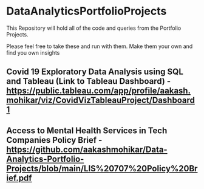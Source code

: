 # DataAnalyticsPortfolioProjects
This Repository will hold all of the code and queries from the Portfolio Projects.  

Please feel free to take these and run with them. Make them your own and find you own insights

## Covid 19 Exploratory Data Analysis using SQL and Tableau (Link to Tableau Dashboard) - https://public.tableau.com/app/profile/aakash.mohikar/viz/CovidVizTableauProject/Dashboard1

## Access to Mental Health Services in Tech Companies Policy Brief - https://github.com/aakashmohikar/Data-Analytics-Portfolio-Projects/blob/main/LIS%20707%20Policy%20Brief.pdf



